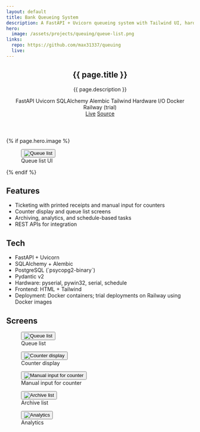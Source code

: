 ```yaml
---
layout: default
title: Bank Queueing System
description: A FastAPI + Uvicorn queueing system with Tailwind UI, hardware buttons, and printed receipts for counters.
hero:
  image: /assets/projects/queuing/queue-list.png
links:
  repo: https://github.com/max31337/queuing
  live:
---
```


<section class="space-y-10">
  <header class="space-y-4">
    <div>
      <h1 class="text-3xl font-semibold tracking-tight">{{ page.title }}</h1>
      <p class="text-muted-foreground max-w-2xl">{{ page.description }}</p>
    </div>
    <div class="flex flex-wrap items-center gap-2 text-[11px]">
      <span class="rounded-full border border-border px-2 py-0.5 bg-secondary/40">FastAPI</span>
      <span class="rounded-full border border-border px-2 py-0.5 bg-secondary/40">Uvicorn</span>
      <span class="rounded-full border border-border px-2 py-0.5 bg-secondary/40">SQLAlchemy</span>
      <span class="rounded-full border border-border px-2 py-0.5 bg-secondary/40">Alembic</span>
      <span class="rounded-full border border-border px-2 py-0.5 bg-secondary/40">Tailwind</span>
      <span class="rounded-full border border-border px-2 py-0.5 bg-secondary/40">Hardware I/O</span>
  <span class="rounded-full border border-border px-2 py-0.5 bg-secondary/40">Docker</span>
  <span class="rounded-full border border-border px-2 py-0.5 bg-secondary/40">Railway (trial)</span>
    </div>
    <div class="flex gap-3 text-xs">
      <a class="rounded-md border border-border px-3 py-1 hover:bg-secondary {% unless page.links.live %}pointer-events-none opacity-50{% endunless %}" href="{{ page.links.live }}">Live</a>
      <a class="rounded-md border border-border px-3 py-1 hover:bg-secondary" href="{{ page.links.repo }}" target="_blank" rel="noopener">Source</a>
    </div>
  </header>

  {% if page.hero.image %}
  <figure class="rounded-lg border border-border overflow-hidden">
    <button type="button" class="project-img-btn" data-img="{{ page.hero.image | relative_url }}" aria-label="View image">
      <img class="w-full" src="{{ page.hero.image | relative_url }}" alt="Queue list" />
    </button>
    <figcaption class="px-4 py-2 text-xs text-muted-foreground border-t border-border">Queue list UI</figcaption>
  </figure>
  {% endif %}

  <div class="grid gap-6 md:grid-cols-2">
    <article class="rounded-lg border border-border p-4">
      <h2 class="font-medium mb-2">Features</h2>
      <ul class="list-disc pl-5 text-sm space-y-1 text-muted-foreground">
        <li>Ticketing with printed receipts and manual input for counters</li>
        <li>Counter display and queue list screens</li>
        <li>Archiving, analytics, and schedule-based tasks</li>
        <li>REST APIs for integration</li>
      </ul>
    </article>
    <article class="rounded-lg border border-border p-4">
      <h2 class="font-medium mb-2">Tech</h2>
      <ul class="list-disc pl-5 text-sm space-y-1 text-muted-foreground">
        <li>FastAPI + Uvicorn</li>
        <li>SQLAlchemy + Alembic</li>
        <li>PostgreSQL (`psycopg2-binary`)</li>
        <li>Pydantic v2</li>
        <li>Hardware: pyserial, pywin32, serial, schedule</li>
        <li>Frontend: HTML + Tailwind</li>
  <li>Deployment: Docker containers; trial deployments on Railway using Docker images</li>
      </ul>
    </article>
  </div>

  <div class="space-y-3">
    <h2 class="font-medium">Screens</h2>
  <div class="grid gap-4 md:grid-cols-2 cv-auto">
      <figure class="rounded-lg border border-border overflow-hidden">
        <button type="button" class="project-img-btn" data-img="{{ '/assets/projects/queuing/queue-list.png' | relative_url }}" aria-label="View image">
          <img class="w-full" src="{{ '/assets/projects/queuing/queue-list.png' | relative_url }}" alt="Queue list" loading="lazy" decoding="async" fetchpriority="low" sizes="(min-width:768px) 50vw, 100vw" />
        </button>
        <figcaption class="px-4 py-2 text-xs text-muted-foreground border-t border-border">Queue list</figcaption>
      </figure>
      <figure class="rounded-lg border border-border overflow-hidden">
        <button type="button" class="project-img-btn" data-img="{{ '/assets/projects/queuing/counter.png' | relative_url }}" aria-label="View image">
          <img class="w-full" src="{{ '/assets/projects/queuing/counter.png' | relative_url }}" alt="Counter display" loading="lazy" decoding="async" fetchpriority="low" sizes="(min-width:768px) 50vw, 100vw" />
        </button>
        <figcaption class="px-4 py-2 text-xs text-muted-foreground border-t border-border">Counter display</figcaption>
      </figure>
      <figure class="rounded-lg border border-border overflow-hidden">
        <button type="button" class="project-img-btn" data-img="{{ '/assets/projects/queuing/manual-input-for-counter.png' | relative_url }}" aria-label="View image">
          <img class="w-full" src="{{ '/assets/projects/queuing/manual-input-for-counter.png' | relative_url }}" alt="Manual input for counter" loading="lazy" decoding="async" fetchpriority="low" sizes="(min-width:768px) 50vw, 100vw" />
        </button>
        <figcaption class="px-4 py-2 text-xs text-muted-foreground border-t border-border">Manual input for counter</figcaption>
      </figure>
      <figure class="rounded-lg border border-border overflow-hidden">
        <button type="button" class="project-img-btn" data-img="{{ '/assets/projects/queuing/archive-list.png' | relative_url }}" aria-label="View image">
          <img class="w-full" src="{{ '/assets/projects/queuing/archive-list.png' | relative_url }}" alt="Archive list" loading="lazy" decoding="async" fetchpriority="low" sizes="(min-width:768px) 50vw, 100vw" />
        </button>
        <figcaption class="px-4 py-2 text-xs text-muted-foreground border-t border-border">Archive list</figcaption>
      </figure>
      <figure class="rounded-lg border border-border overflow-hidden md:col-span-2">
        <button type="button" class="project-img-btn" data-img="{{ '/assets/projects/queuing/analytics.png' | relative_url }}" aria-label="View image">
          <img class="w-full" src="{{ '/assets/projects/queuing/analytics.png' | relative_url }}" alt="Analytics" loading="lazy" decoding="async" fetchpriority="low" sizes="100vw" />
        </button>
        <figcaption class="px-4 py-2 text-xs text-muted-foreground border-t border-border">Analytics</figcaption>
      </figure>
    </div>
  </div>
</section>
